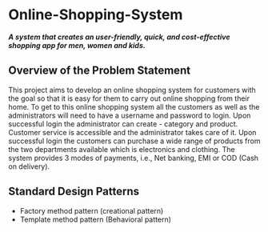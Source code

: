 # Online-Shopping-System
***A system that creates an user-friendly, quick, and cost-effective shopping app for men, women and kids.***

## Overview of the Problem Statement
This project aims to develop an online shopping system for customers with the goal so that it is easy for them to carry out online shopping from their home. To get to this online shopping system all the customers as well as the administrators will need to have a username and password to login. Upon successful login the administrator can create - category and product. Customer service is accessible and the administrator takes care of it. Upon successful login the customers can purchase a wide range of products from the two departments available which is electronics and clothing. The system provides 3 modes of payments, i.e., Net banking, EMI or COD (Cash on delivery). 

## Standard Design Patterns
- Factory method pattern (creational pattern)
- Template method pattern (Behavioral pattern)
